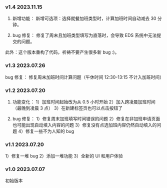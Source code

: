 ### v1.4 2023.11.15

1. 新增功能：
   新增可选项：选择就餐加班类型时，计算加班时间自动减去 30 分钟。

2. bug 修复：
   修复了周末且加班类型填写为直落时，会导致 EDS 系统中无法提交的问题。

此外：这个版本重构了代码，祈祷不要产生很多新 bug :)。

### v1.3 2023.07.26

bug 修复：
修复周末加班时间计算问题（午休时间 12:30-13:15 不计入加班时间）

### v1.2 2023.07.20

1. 功能变化：
   1）加班时间起始改为从 0.5 小时开始
   2）加入跨凌晨加班时间（最晚到凌晨 3 点）
   3）在新建标签页也可以点击按钮了

2. bug 修复：
   1）修复周末加班填写时间错误的问题
   2）修复在非加班申请页面也可能出现自动填入内容的问题
   3）修复没有点选加班内容仍然自动填入的问题
   4）修复一些不为人知的 bug

### v1.1 2023.07.20

1）修复一堆 bug
2）添加一堆功能
3）全新的 UI 和用户体验

### v1.0 2023.07.07

初始版本
